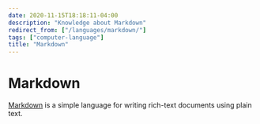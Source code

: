 ```yaml
---
date: 2020-11-15T18:18:11-04:00
description: "Knowledge about Markdown"
redirect_from: ["/languages/markdown/"]
tags: ["computer-language"]
title: "Markdown"
---
```


# Markdown

[Markdown](https://www.markdownguide.org/) is a simple language for writing rich-text documents using plain text.
